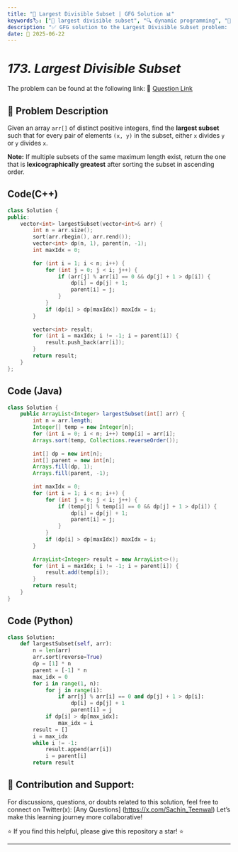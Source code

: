 ```yaml
---
title: "🧩 Largest Divisible Subset | GFG Solution 📊"
keywords🏷️: ["🧩 largest divisible subset", "🔍 dynamic programming", "📍 subset", "📈 divisibility", "📘 GFG", "🏁 competitive programming", "📚 DSA"]
description: "✅ GFG solution to the Largest Divisible Subset problem: find the largest subset where every pair divides each other using dynamic programming. 🚀"
date: 📅 2025-06-22
---
```


# *173. Largest Divisible Subset*

The problem can be found at the following link: 🔗 [Question Link](https://www.geeksforgeeks.org/problems/largest-divisible-subset--170643/1)

## **🧩 Problem Description**

Given an array `arr[]` of distinct positive integers, find the **largest subset** such that for every pair of elements `(x, y)` in the subset, either `x` divides `y` or `y` divides `x`.

**Note:** If multiple subsets of the same maximum length exist, return the one that is **lexicographically greatest** after sorting the subset in ascending order.


## Code(C++)
```cpp
class Solution {
public:
    vector<int> largestSubset(vector<int>& arr) {
        int n = arr.size();
        sort(arr.rbegin(), arr.rend());
        vector<int> dp(n, 1), parent(n, -1);
        int maxIdx = 0;
        
        for (int i = 1; i < n; i++) {
            for (int j = 0; j < i; j++) {
                if (arr[j] % arr[i] == 0 && dp[j] + 1 > dp[i]) {
                    dp[i] = dp[j] + 1;
                    parent[i] = j;
                }
            }
            if (dp[i] > dp[maxIdx]) maxIdx = i;
        }
        
        vector<int> result;
        for (int i = maxIdx; i != -1; i = parent[i]) {
            result.push_back(arr[i]);
        }
        return result;
    }
};
```

## Code (Java)

```java
class Solution {
    public ArrayList<Integer> largestSubset(int[] arr) {
        int n = arr.length;
        Integer[] temp = new Integer[n];
        for (int i = 0; i < n; i++) temp[i] = arr[i];
        Arrays.sort(temp, Collections.reverseOrder());
        
        int[] dp = new int[n];
        int[] parent = new int[n];
        Arrays.fill(dp, 1);
        Arrays.fill(parent, -1);
        
        int maxIdx = 0;
        for (int i = 1; i < n; i++) {
            for (int j = 0; j < i; j++) {
                if (temp[j] % temp[i] == 0 && dp[j] + 1 > dp[i]) {
                    dp[i] = dp[j] + 1;
                    parent[i] = j;
                }
            }
            if (dp[i] > dp[maxIdx]) maxIdx = i;
        }
        
        ArrayList<Integer> result = new ArrayList<>();
        for (int i = maxIdx; i != -1; i = parent[i]) {
            result.add(temp[i]);
        }
        return result;
    }
}
```

## Code (Python)

```python
class Solution:
    def largestSubset(self, arr):
        n = len(arr)
        arr.sort(reverse=True)
        dp = [1] * n
        parent = [-1] * n
        max_idx = 0
        for i in range(1, n):
            for j in range(i):
                if arr[j] % arr[i] == 0 and dp[j] + 1 > dp[i]:
                    dp[i] = dp[j] + 1
                    parent[i] = j
            if dp[i] > dp[max_idx]:
                max_idx = i
        result = []
        i = max_idx
        while i != -1:
            result.append(arr[i])
            i = parent[i]
        return result
```



## 🎯 **Contribution and Support:**

For discussions, questions, or doubts related to this solution, feel free to connect on Twitter(x): [Any Questions] (https://x.com/Sachin_Teenwal) Let’s make this learning journey more collaborative!

⭐ If you find this helpful, please give this repository a star! ⭐

---
